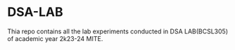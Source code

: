 # DSA-LAB
Thia repo contains all the lab experiments conducted in DSA LAB(BCSL305) of academic year 2k23-24 MITE.
